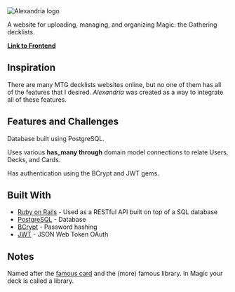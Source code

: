 <img src="https://i.imgur.com/VdBlP49.png" alt="Alexandria logo">

A website for uploading, managing, and organizing Magic: the Gathering decklists.

**[Link to Frontend](https://github.com/Jeffrey-Marks/alexandria-frontend/)**

## Inspiration

There are many MTG decklists websites online, but no one of them has all of the features that I desired. *Alexandria* was created as a way to integrate all of these features.

## Features and Challenges

Database built using PostgreSQL.

Uses various **has_many through** domain model connections to relate Users, Decks, and Cards. 

Has authentication using the BCrypt and JWT gems. 

## Built With

* [Ruby on Rails](https://rubyonrails.org/) - Used as a RESTful API built on top of a SQL database
* [PostgreSQL](https://www.postgresql.org/) - Database
* [BCrypt](https://github.com/codahale/bcrypt-ruby) - Password hashing
* [JWT](https://github.com/jwt/ruby-jwt) - JSON Web Token OAuth

## Notes

Named after the [famous card](https://scryfall.com/card/arn/76/library-of-alexandria) and the (more) famous library. In Magic your deck is called a library.
